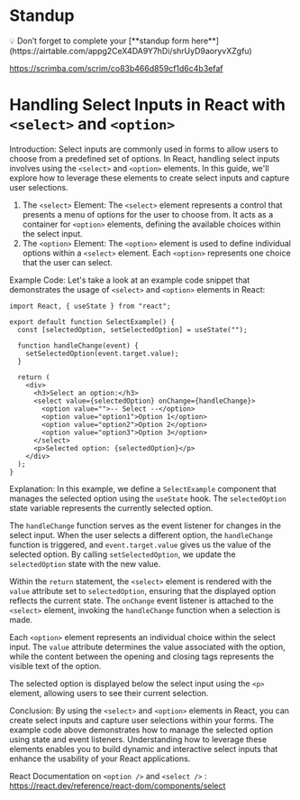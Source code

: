 # Standup

<aside>
💡 Don’t forget to complete your [**standup form here**](https://airtable.com/appg2CeX4DA9Y7hDi/shrUyD9aoryvXZgfu)

</aside>

https://scrimba.com/scrim/co83b466d859cf1d6c4b3efaf

# Handling Select Inputs in React with `<select>` and `<option>`

Introduction:
Select inputs are commonly used in forms to allow users to choose from a predefined set of options. In React, handling select inputs involves using the `<select>` and `<option>` elements. In this guide, we'll explore how to leverage these elements to create select inputs and capture user selections.

1. The `<select>` Element:
The `<select>` element represents a control that presents a menu of options for the user to choose from. It acts as a container for `<option>` elements, defining the available choices within the select input.
2. The `<option>` Element:
The `<option>` element is used to define individual options within a `<select>` element. Each `<option>` represents one choice that the user can select.

Example Code:
Let's take a look at an example code snippet that demonstrates the usage of `<select>` and `<option>` elements in React:

```
import React, { useState } from "react";

export default function SelectExample() {
  const [selectedOption, setSelectedOption] = useState("");

  function handleChange(event) {
    setSelectedOption(event.target.value);
  }

  return (
    <div>
      <h3>Select an option:</h3>
      <select value={selectedOption} onChange={handleChange}>
        <option value="">-- Select --</option>
        <option value="option1">Option 1</option>
        <option value="option2">Option 2</option>
        <option value="option3">Option 3</option>
      </select>
      <p>Selected option: {selectedOption}</p>
    </div>
  );
}

```

Explanation:
In this example, we define a `SelectExample` component that manages the selected option using the `useState` hook. The `selectedOption` state variable represents the currently selected option.

The `handleChange` function serves as the event listener for changes in the select input. When the user selects a different option, the `handleChange` function is triggered, and `event.target.value` gives us the value of the selected option. By calling `setSelectedOption`, we update the `selectedOption` state with the new value.

Within the `return` statement, the `<select>` element is rendered with the `value` attribute set to `selectedOption`, ensuring that the displayed option reflects the current state. The `onChange` event listener is attached to the `<select>` element, invoking the `handleChange` function when a selection is made.

Each `<option>` element represents an individual choice within the select input. The `value` attribute determines the value associated with the option, while the content between the opening and closing tags represents the visible text of the option.

The selected option is displayed below the select input using the `<p>` element, allowing users to see their current selection.

Conclusion:
By using the `<select>` and `<option>` elements in React, you can create select inputs and capture user selections within your forms. The example code above demonstrates how to manage the selected option using state and event listeners. Understanding how to leverage these elements enables you to build dynamic and interactive select inputs that enhance the usability of your React applications.

React Documentation on `<option />` and `<select />` : https://react.dev/reference/react-dom/components/select